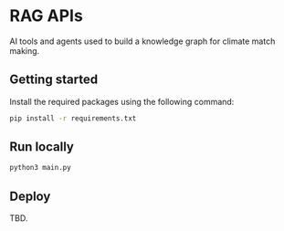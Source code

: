 # RAG APIs

AI tools and agents used to build a knowledge graph for climate match making.

## Getting started

Install the required packages using the following command:

```bash
pip install -r requirements.txt
```

## Run locally

```bash
python3 main.py
```

## Deploy

TBD.

